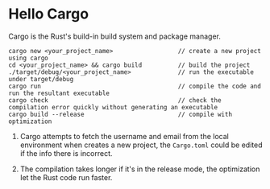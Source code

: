 # Hello Cargo

Cargo is the Rust's build-in build system and package manager.

```
cargo new <your_project_name>                  // create a new project using cargo
cd <your_project_name> && cargo build          // build the project
./target/debug/<your_project_name>             // run the executable under target/debug
cargo run                                      // compile the code and run the resultant executable
cargo check                                    // check the compilation error quickly without generating an executable
cargo build --release                          // compile with optimization
```

1. Cargo attempts to fetch the username and email from the local environment when creates a new project, the `Cargo.toml` could be edited if the info there is incorrect.

2. The compilation takes longer if it's in the release mode, the optimization let the Rust code run faster.
